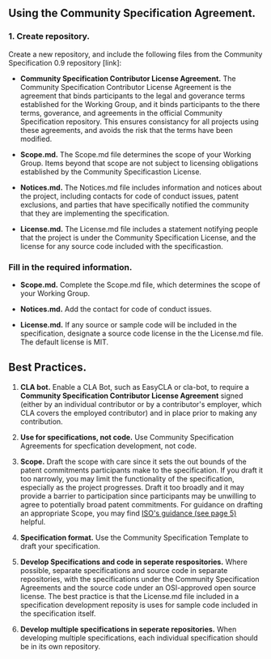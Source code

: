 ## Using the Community Specification Agreement.

### 1. Create repository.

Create a new repository, and include the following files from the Community Specification 0.9 repository [link]:

- **Community Specification Contributor License Agreement.**  The Community Specification Contributor License Agreement is the agreement that binds participants to the legal and goverance terms established for the Working Group, and it binds participants to the there terms, goverance, and agreements in the official Community Specification repository.  This ensures  consistancy for all projects using these agreements, and avoids the risk that the terms have been modified. 

- **Scope.md.**  The Scope.md file determines the scope of your Working Group.  Items beyond that scope are not subject to licensing obligations established by the Community Specificastion License.    

- **Notices.md.**  The Notices.md file includes information and notices about the project, including contacts for code of conduct issues, patent exclusions, and parties that have specifically notified the community that they are implementing the specification.

- **License.md.**  The License.md file includes a statement notifying people that the project is under the Community Specification License, and the license for any source code included with the specificastion.

### Fill in the required information.

- **Scope.md.**  Complete the Scope.md file, which determines the scope of your Working Group.

- **Notices.md.** Add the contact for code of conduct issues.

- **License.md.** If any source or sample code will be included in the specification, designate a source code license in the the License.md file.  The default license is MIT.


## Best Practices.

1. **CLA bot.** Enable a CLA Bot, such as EasyCLA or cla-bot, to require a **Community Specification Contributor License Agreement** signed (either by an individual contributor or by a contributor's employer, which CLA covers the employed contributor) and in place prior to making any contribution.

1. **Use for specifications, not code.**  Use Community Specification Agreements for specfication development, not code.

1. **Scope.** Draft the scope with care since it sets the out bounds of the patent commitments participants make to the specification.  If you draft it too narrowly, you may limit the functionality of the specification, especially as the project progresses.  Draft it too broadly and it may provide a barrier to participation since participants may be unwilling to agree to potentially broad patent commitments.  For guidance on drafting an appropriate Scope, you may find [ISO's guidance (see page 5)](https://www.iso.org/files/live/sites/isoorg/files/archive/pdf/en/how-to-write-standards.pdf "ISO How To Write Standards Guide") helpful.

1.  **Specification format.**  Use the Community Specification Template to draft your specification.

1. **Develop Specifications and code in seperate respositories.**  Where possible, separate specifications and source code in separate repositories, with the specifications under the Community Specification Agreements and the source code under an OSI-approved open source license.  The best practice is that the License.md file included in a specification development reposity is uses for sample code included in the specification itself.

1. **Develop multiple specifications in seperate repositories.** When developing multiple specifications, each individual specification should be in its own repository.

